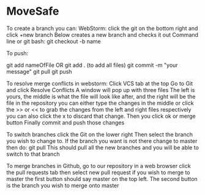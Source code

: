 MoveSafe
========

To create a branch you can:
WebStorm: click the git on the bottom right and click +new branch
Below creates a new branch and checks it out
Command line or git bash: git checkout -b name

To push:

git add nameOfFile OR git add . (to add all files)
git commit -m "your message"
git pull
git push

To resolve merge conflicts in webstorm:
Click VCS tab at the top
Go to Git and click Resolve Conflicts
A window will pop up with three files
The left is yours, the middle is what the file will look like after,
and the right will be the file in the repository
you can either type the changes in the middle or
click the >> or << to grab the changes from the left and right files respectively
you can also click the x to discard that change.
Then you click ok or merge button
Finally commit and push those changes

To switch branches click the Git on the lower right
Then select the branch you wish to change to.
If the branch you want is not there change to master
then do: git pull
This should pull all the new branches and you will be able to switch to that branch

To merge branches in Github, go to our repository in a web browser
click the pull requests tab
then select new pull request
if you wish to merge to master the first button should say master on the top left.
The second button is the branch you wish to merge onto master


